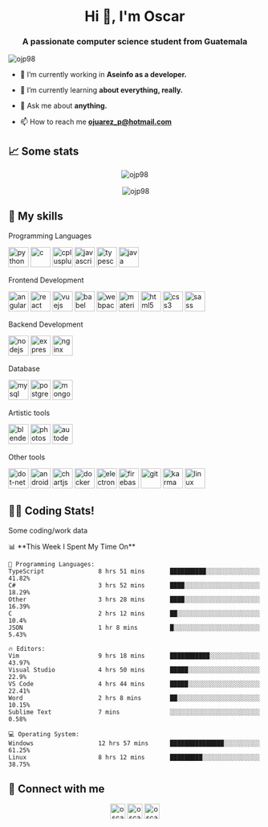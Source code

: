 <h1 align="center">Hi 👋, I'm Oscar</h1>
<h3 align="center">A passionate computer science student from Guatemala</h3>

<p align="left"> <img src="https://komarev.com/ghpvc/?username=ojp98" alt="ojp98" /> </p>

- 🔭 I’m currently working in **Aseinfo as a developer.**

- 🌱 I’m currently learning **about everything, really.**

- 💬 Ask me about **anything.**

- 📫 How to reach me **ojuarez_p@hotmail.com**


<h2>📈 Some stats</h2>
<p align="center"><img align="center" src="https://github-readme-stats.vercel.app/api/top-langs/?username=ojp98&langs_count=9&layout=compact&hide=jupyter%20notebook&theme=vue-dark" alt="ojp98" /></p>


<p align="center">&nbsp;<img align="center" src="https://github-readme-stats.vercel.app/api?username=ojp98&show_icons=true&theme=vue-dark" alt="ojp98" /></p>


<h2>🚀 My skills</h2>
<p align="left">Programming Languages</p>
<p align="left">
 <img src="https://devicons.github.io/devicon/devicon.git/icons/python/python-original.svg" alt="python" width="40" height="40"/>
 <img src="https://devicons.github.io/devicon/devicon.git/icons/c/c-original.svg" alt="c" width="40" height="40"/>
 <img src="https://devicons.github.io/devicon/devicon.git/icons/cplusplus/cplusplus-original.svg" alt="cplusplus" width="40" height="40"/>
 <img src="https://devicons.github.io/devicon/devicon.git/icons/javascript/javascript-original.svg" alt="javascript" width="40" height="40"/>
 <img src="https://devicons.github.io/devicon/devicon.git/icons/typescript/typescript-original.svg" alt="typescript" width="40" height="40"/>
 <img src="https://devicons.github.io/devicon/devicon.git/icons/java/java-original-wordmark.svg" alt="java" width="40" height="40"/>
</p>


<p align="left">Frontend Development</p>
<p align="left">
 <img src="https://devicons.github.io/devicon/devicon.git/icons/angularjs/angularjs-original.svg" alt="angularjs" width="40" height="40"/>
 <img src="https://devicons.github.io/devicon/devicon.git/icons/react/react-original-wordmark.svg" alt="react" width="40" height="40"/>
 <img src="https://devicons.github.io/devicon/devicon.git/icons/vuejs/vuejs-original-wordmark.svg" alt="vuejs" width="40" height="40"/>
 <img src="https://www.vectorlogo.zone/logos/babeljs/babeljs-icon.svg" alt="babel" width="40" height="40"/>
 <img src="https://devicons.github.io/devicon/devicon.git/icons/webpack/webpack-original.svg" alt="webpack" width="40" height="40"/>
 <img src="https://raw.githubusercontent.com/prplx/svg-logos/5585531d45d294869c4eaab4d7cf2e9c167710a9/svg/materialize.svg" alt="materialize" width="40" height="40"/>
 <img src="https://devicons.github.io/devicon/devicon.git/icons/html5/html5-original-wordmark.svg" alt="html5" width="40" height="40"/>
 <img src="https://devicons.github.io/devicon/devicon.git/icons/css3/css3-original-wordmark.svg" alt="css3" width="40" height="40"/>
 <img src="https://devicons.github.io/devicon/devicon.git/icons/sass/sass-original.svg" alt="sass" width="40" height="40"/>
</p>


<p align="left">Backend Development</p>
<p align="left">
 <img src="https://devicons.github.io/devicon/devicon.git/icons/nodejs/nodejs-original-wordmark.svg" alt="nodejs" width="40" height="40"/>
 <img src="https://devicons.github.io/devicon/devicon.git/icons/express/express-original-wordmark.svg" alt="express" width="40" height="40"/>
 <img src="https://devicons.github.io/devicon/devicon.git/icons/nginx/nginx-original.svg" alt="nginx" width="40" height="40"/>
</p>


<p align="left">Database</p>
<p align="left">
 <img src="https://devicons.github.io/devicon/devicon.git/icons/mysql/mysql-original-wordmark.svg" alt="mysql" width="40" height="40"/>
 <img src="https://devicons.github.io/devicon/devicon.git/icons/postgresql/postgresql-original-wordmark.svg" alt="postgresql" width="40" height="40"/>
 <img src="https://devicons.github.io/devicon/devicon.git/icons/mongodb/mongodb-original-wordmark.svg" alt="mongodb" width="40" height="40"/>
</p>


<p align="left">Artistic tools</p>
<p align="left">
 <img src="https://download.blender.org/branding/community/blender_community_badge_white.svg" alt="blender" width="40" height="40"/>
 <img src="https://devicons.github.io/devicon/devicon.git/icons/photoshop/photoshop-plain.svg" alt="photoshop" width="40" height="40"/>
 <img src="https://img.icons8.com/color/344/autodesk-maya.png" alt="autodesk-maya" width="40" height="40"/>
</p>


<p align="left">Other tools</p>
<p align="left">
 <img src="https://devicon.dev/devicon.git/icons/dot-net/dot-net-original.svg" alt="dot-net" width="40" height="40"/>
 <img src="https://devicons.github.io/devicon/devicon.git/icons/android/android-original-wordmark.svg" alt="android" width="40" height="40"/>
 <img src="https://www.chartjs.org/media/logo-title.svg" alt="chartjs" width="40" height="40"/>
 <img src="https://devicons.github.io/devicon/devicon.git/icons/docker/docker-original-wordmark.svg" alt="docker" width="40" height="40"/>
 <img src="https://devicons.github.io/devicon/devicon.git/icons/electron/electron-original.svg" alt="electron" width="40" height="40"/>
 <img src="https://www.vectorlogo.zone/logos/firebase/firebase-icon.svg" alt="firebase" width="40" height="40"/>
 <img src="https://www.vectorlogo.zone/logos/git-scm/git-scm-icon.svg" alt="git" width="40" height="40"/>
 <img src="https://raw.githubusercontent.com/detain/svg-logos/780f25886640cef088af994181646db2f6b1a3f8/svg/karma.svg" alt="karma" width="40" height="40"/>
 <img src="https://devicons.github.io/devicon/devicon.git/icons/linux/linux-original.svg" alt="linux" width="40" height="40"/>
</p>

<h2>👨‍💻 Coding Stats!</h2>
<p>Some coding/work data</p>
<!--START_SECTION:waka-->
📊 **This Week I Spent My Time On** 

```text
💬 Programming Languages: 
TypeScript               8 hrs 51 mins       ██████████░░░░░░░░░░░░░░░   41.82% 
C#                       3 hrs 52 mins       ████░░░░░░░░░░░░░░░░░░░░░   18.29% 
Other                    3 hrs 28 mins       ████░░░░░░░░░░░░░░░░░░░░░   16.39% 
C                        2 hrs 12 mins       ██░░░░░░░░░░░░░░░░░░░░░░░   10.4% 
JSON                     1 hr 8 mins         █░░░░░░░░░░░░░░░░░░░░░░░░   5.43%

🔥 Editors: 
Vim                      9 hrs 18 mins       ███████████░░░░░░░░░░░░░░   43.97% 
Visual Studio            4 hrs 50 mins       █████░░░░░░░░░░░░░░░░░░░░   22.9% 
VS Code                  4 hrs 44 mins       █████░░░░░░░░░░░░░░░░░░░░   22.41% 
Word                     2 hrs 8 mins        ██░░░░░░░░░░░░░░░░░░░░░░░   10.15% 
Sublime Text             7 mins              ░░░░░░░░░░░░░░░░░░░░░░░░░   0.58%

💻 Operating System: 
Windows                  12 hrs 57 mins      ███████████████░░░░░░░░░░   61.25% 
Linux                    8 hrs 12 mins       █████████░░░░░░░░░░░░░░░░   38.75%

```


<!--END_SECTION:waka-->


<h2>📱 Connect with me</h2>
<p align="center">
<a href="https://linkedin.com/in/oscar-jp-coder" target="blank"><img align="center" src="https://cdn.jsdelivr.net/npm/simple-icons@3.0.1/icons/linkedin.svg" alt="oscar-jp-coder" height="30" width="30" /></a>
<a href="https://instagram.com/oscarjp_98" target="blank"><img align="center" src="https://cdn.jsdelivr.net/npm/simple-icons@3.0.1/icons/instagram.svg" alt="oscarjp_98" height="30" width="30" /></a>
<a href="https://www.youtube.com/channel/UCwOIApxmeJrS-8eSZrndWdQ" target="blank"><img align="center" src="https://cdn.jsdelivr.net/npm/simple-icons@3.0.1/icons/youtube.svg" alt="oscar juarez" height="30" width="30" /></a>
</p>

